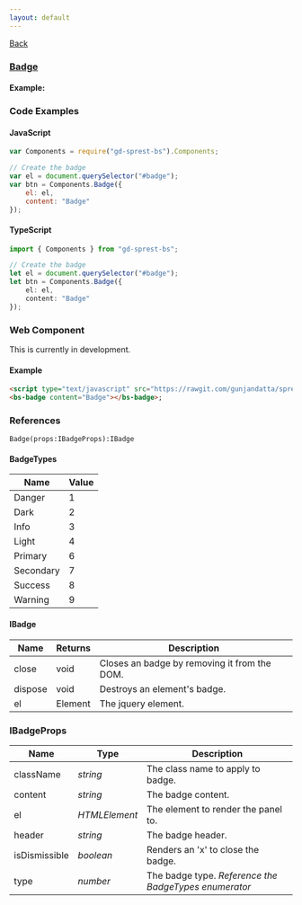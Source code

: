 ```yaml
---
layout: default
---
```

<div class="page-info" markdown="1">

[Back](/bs)

</div>

### [Badge](https://getbootstrap.com/docs/4.1/components/badges)

#### Example:

<div id="badge"></div>

### Code Examples

#### JavaScript
```js
var Components = require("gd-sprest-bs").Components;

// Create the badge
var el = document.querySelector("#badge");
var btn = Components.Badge({
    el: el,
    content: "Badge"
});
```
#### TypeScript
```ts
import { Components } from "gd-sprest-bs";

// Create the badge
let el = document.querySelector("#badge");
let btn = Components.Badge({
    el: el,
    content: "Badge"
});
```

### Web Component
This is currently in development.

#### Example

<bs-badge content="Badge"></bs-badge>

```html
<script type="text/javascript" src="https://rawgit.com/gunjandatta/sprest-bs/master/wc/dist/gd-sprest-bs.js"></script>
<bs-badge content="Badge"></bs-badge>;
```

### References

```
Badge(props:IBadgeProps):IBadge
```

#### BadgeTypes

| Name | Value |
| --- | --- |
| Danger | 1 |
| Dark | 2 |
| Info | 3 |
| Light | 4 |
| Primary | 6 |
| Secondary | 7 |
| Success | 8 |
| Warning | 9 |

#### IBadge

| Name | Returns | Description |
| --- | --- | --- |
| close | void | Closes an badge by removing it from the DOM. |
| dispose | void | Destroys an element's badge. |
| el | Element | The jquery element. |

### IBadgeProps

| Name | Type | Description |
| --- | --- | --- |
| className | _string_ | The class name to apply to badge. |
| content | _string_ | The badge content. |
| el | _HTMLElement_ | The element to render the panel to. |
| header | _string_ | The badge header. |
| isDismissible | _boolean_ | Renders an 'x' to close the badge. |
| type | _number_ | The badge type. _Reference the BadgeTypes enumerator_ |

<script src="https://rawgit.com/gunjandatta/sprest-bs/master/wc/dist/gd-sprest-bs.js"></script>
<script type="text/javascript">
    // Wait for the window to be loaded
    window.addEventListener("load", function() {
        // See if a badge exists
        var badge = document.querySelector("#badge");
        if(badge) {
            // Render the badge
            $REST.Components.Badge({
                el: badge,
                content: "Badge"
            });
        }
    });
</script>